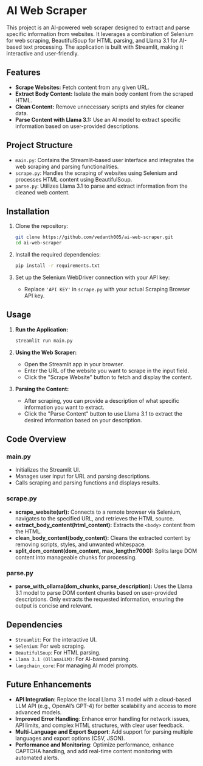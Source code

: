 
# AI Web Scraper

This project is an AI-powered web scraper designed to extract and parse specific information from websites. It leverages a combination of Selenium for web scraping, BeautifulSoup for HTML parsing, and Llama 3.1 for AI-based text processing. The application is built with Streamlit, making it interactive and user-friendly.

## Features

- **Scrape Websites:** Fetch content from any given URL.
- **Extract Body Content:** Isolate the main body content from the scraped HTML.
- **Clean Content:** Remove unnecessary scripts and styles for cleaner data.
- **Parse Content with Llama 3.1:** Use an AI model to extract specific information based on user-provided descriptions.

## Project Structure

- `main.py`: Contains the Streamlit-based user interface and integrates the web scraping and parsing functionalities.
- `scrape.py`: Handles the scraping of websites using Selenium and processes HTML content using BeautifulSoup.
- `parse.py`: Utilizes Llama 3.1 to parse and extract information from the cleaned web content.

## Installation

1. Clone the repository:
   ```bash
   git clone https://github.com/vedanth005/ai-web-scraper.git
   cd ai-web-scraper
   ```

2. Install the required dependencies:
   ```bash
   pip install -r requirements.txt
   ```

3. Set up the Selenium WebDriver connection with your API key:
   - Replace `'API KEY'` in `scrape.py` with your actual Scraping Browser API key.

## Usage

1. **Run the Application:**
   ```bash
   streamlit run main.py
   ```

2. **Using the Web Scraper:**
   - Open the Streamlit app in your browser.
   - Enter the URL of the website you want to scrape in the input field.
   - Click the "Scrape Website" button to fetch and display the content.

3. **Parsing the Content:**
   - After scraping, you can provide a description of what specific information you want to extract.
   - Click the "Parse Content" button to use Llama 3.1 to extract the desired information based on your description.

## Code Overview

### main.py

- Initializes the Streamlit UI.
- Manages user input for URL and parsing descriptions.
- Calls scraping and parsing functions and displays results.

### scrape.py

- **scrape_website(url):** Connects to a remote browser via Selenium, navigates to the specified URL, and retrieves the HTML source.
- **extract_body_content(html_content):** Extracts the `<body>` content from the HTML.
- **clean_body_content(body_content):** Cleans the extracted content by removing scripts, styles, and unwanted whitespace.
- **split_dom_content(dom_content, max_length=7000):** Splits large DOM content into manageable chunks for processing.

### parse.py

- **parse_with_ollama(dom_chunks, parse_description):** Uses the Llama 3.1 model to parse DOM content chunks based on user-provided descriptions. Only extracts the requested information, ensuring the output is concise and relevant.

## Dependencies

- `Streamlit`: For the interactive UI.
- `Selenium`: For web scraping.
- `BeautifulSoup`: For HTML parsing.
- `Llama 3.1 (OllamaLLM)`: For AI-based parsing.
- `langchain_core`: For managing AI model prompts.

## Future Enhancements

- **API Integration**: Replace the local Llama 3.1 model with a cloud-based LLM API (e.g., OpenAI’s GPT-4) for better scalability and access to more advanced models.
- **Improved Error Handling**: Enhance error handling for network issues, API limits, and complex HTML structures, with clear user feedback.
- **Multi-Language and Export Support**: Add support for parsing multiple languages and export options (CSV, JSON).
- **Performance and Monitoring**: Optimize performance, enhance CAPTCHA handling, and add real-time content monitoring with automated alerts.


